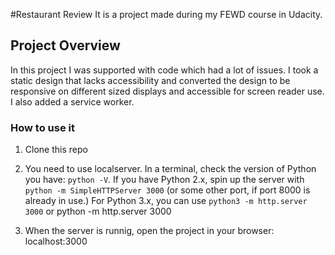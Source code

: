 #Restaurant Review 
It is a project made during my FEWD course in Udacity.


## Project Overview
In this project I was supported with code which had a lot of issues. I took a static design that lacks accessibility and converted the design to be responsive on different sized displays and accessible for screen reader use. I also added a service worker.

### How to use it

1. Clone this repo

2. You need to use localserver. In a terminal, check the version of Python you have: `python -V`. If you have Python 2.x, spin up the server with `python -m SimpleHTTPServer 3000` (or some other port, if port 8000 is already in use.) For Python 3.x, you can use `python3 -m http.server 3000` or python -m http.server 3000

3. When the server is runnig, open the project in your browser: localhost:3000